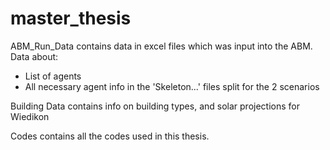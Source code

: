 # master_thesis

ABM_Run_Data contains data in excel files which was input into the ABM. Data about:
- List of agents
- All necessary agent info in the 'Skeleton...' files split for the 2 scenarios

Building Data contains info on building types, and solar projections for Wiedikon

Codes contains all the codes used in this thesis. 
